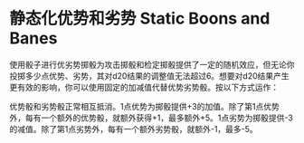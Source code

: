 # 静态化优势和劣势 Static Boons and Banes

使用骰子进行优劣势掷骰为攻击掷骰和检定掷骰提供了一定的随机效应，但无论你投掷多少点优势、劣势，其对d20结果的调整值无法超过6。想要对d20结果产生更有效的影响，你可以使用固定的加减值代替优势劣势骰。按以下方式运作：

优势骰和劣势骰正常相互抵消。1点优势为掷骰提供+3的加值。除了第1点优势外，每有一个额外的优势骰，就额外获得+1，最多额外+5。1点劣势为掷骰提供-3的减值。除了第1点劣势外，每有一个额外劣势骰，就额外-1，最多-5。

 
